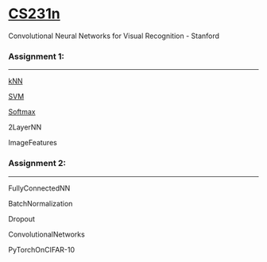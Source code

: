 # [CS231n](http://cs231n.stanford.edu/)
Convolutional Neural Networks for Visual Recognition - Stanford 

### Assignment 1:
-----------------
[kNN](https://github.com/jmalloch/CS231n/blob/master/assignment1/knn.ipynb)

[SVM](https://github.com/jmalloch/CS231n/blob/master/assignment1/svm.ipynb)

[Softmax](https://github.com/jmalloch/CS231n/blob/master/assignment1/softmax.ipynb)

2LayerNN

ImageFeatures


### Assignment 2:
-----------------
FullyConnectedNN

BatchNormalization

Dropout

ConvolutionalNetworks

PyTorchOnCIFAR-10
